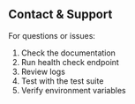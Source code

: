 ## Contact & Support

For questions or issues:

1. Check the documentation
2. Run health check endpoint
3. Review logs
4. Test with the test suite
5. Verify environment variables

<!-- Last verified: 2025-10-02 -->

<!-- Optimized: 2025-10-02 -->

<!-- Last updated: 2025-10-02 -->

<!-- Last optimized: 2025-10-02 -->
